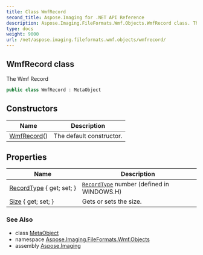 ```yaml
---
title: Class WmfRecord
second_title: Aspose.Imaging for .NET API Reference
description: Aspose.Imaging.FileFormats.Wmf.Objects.WmfRecord class. The Wmf Record
type: docs
weight: 9000
url: /net/aspose.imaging.fileformats.wmf.objects/wmfrecord/
---
```

## WmfRecord class

The Wmf Record

```csharp
public class WmfRecord : MetaObject
```

## Constructors

| Name | Description |
| --- | --- |
| [WmfRecord](wmfrecord/)() | The default constructor. |

## Properties

| Name | Description |
| --- | --- |
| [RecordType](../../aspose.imaging.fileformats.wmf.objects/wmfrecord/recordtype/) { get; set; } | [`RecordType`](./recordtype/) number (defined in WINDOWS.H) |
| [Size](../../aspose.imaging.fileformats.wmf.objects/wmfrecord/size/) { get; set; } | Gets or sets the size. |

### See Also

* class [MetaObject](../../aspose.imaging.fileformats.emf/metaobject/)
* namespace [Aspose.Imaging.FileFormats.Wmf.Objects](../../aspose.imaging.fileformats.wmf.objects/)
* assembly [Aspose.Imaging](../../)



